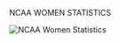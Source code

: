 NCAA WOMEN STATISTICS

![NCAA Women Statistics](https://user-images.githubusercontent.com/91108341/229926701-650dadbe-bd25-4805-991c-401fa5d21ba7.png)

